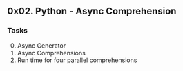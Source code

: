 ## 0x02. Python - Async Comprehension

### Tasks

0. Async Generator
1. Async Comprehensions
2. Run time for four parallel comprehensions